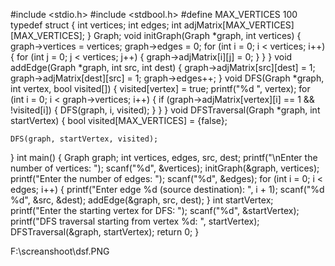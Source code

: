 #include <stdio.h>
#include <stdbool.h>
#define MAX_VERTICES 100
typedef struct {
    int vertices;
    int edges;
    int adjMatrix[MAX_VERTICES][MAX_VERTICES];
} Graph;
void initGraph(Graph *graph, int vertices) {
    graph->vertices = vertices;
    graph->edges = 0;
    for (int i = 0; i < vertices; i++) {
        for (int j = 0; j < vertices; j++) {
            graph->adjMatrix[i][j] = 0;
        }
    }
}
void addEdge(Graph *graph, int src, int dest) {
    graph->adjMatrix[src][dest] = 1;
    graph->adjMatrix[dest][src] = 1;
    graph->edges++;
}
void DFS(Graph *graph, int vertex, bool visited[]) {
    visited[vertex] = true;
    printf("%d ", vertex);
    for (int i = 0; i < graph->vertices; i++) {
        if (graph->adjMatrix[vertex][i] == 1 && !visited[i]) {
            DFS(graph, i, visited);
        }
    }
}
void DFSTraversal(Graph *graph, int startVertex) {
    bool visited[MAX_VERTICES] = {false};

    DFS(graph, startVertex, visited);
}
int main() {
    Graph graph;
    int vertices, edges, src, dest;
    printf("\nEnter the number of vertices: ");
    scanf("%d", &vertices);
    initGraph(&graph, vertices);
    printf("Enter the number of edges: ");
    scanf("%d", &edges);
    for (int i = 0; i < edges; i++) {
        printf("Enter edge %d (source destination): ", i + 1);
        scanf("%d %d", &src, &dest);
        addEdge(&graph, src, dest);
    }
    int startVertex;
    printf("Enter the starting vertex for DFS: ");
    scanf("%d", &startVertex);
    printf("DFS traversal starting from vertex %d: ", startVertex);
    DFSTraversal(&graph, startVertex);
    return 0;
}

F:\screanshoot\dsf.PNG
